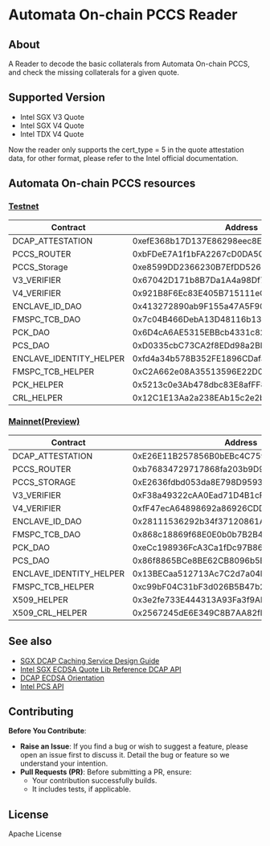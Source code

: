 # Automata On-chain PCCS Reader

## About

A Reader to decode the basic collaterals from Automata On-chain PCCS, and check the missing collaterals for a given quote.

## Supported Version
* Intel SGX V3 Quote
* Intel SGX V4 Quote
* Intel TDX V4 Quote

Now the reader only supports the cert_type = 5 in the quote attestation data, for other format, please refer to the Intel official documentation.

## **Automata On-chain PCCS resources**

### [Testnet](https://docs.ata.network/protocol/testnet)
| Contract | Address |
| --- | --- |
| DCAP_ATTESTATION | 0xefE368b17D137E86298eec8EbC5502fb56d27832 |
| PCCS_ROUTER |0xbFDeE7A1f1bFA2267cD0DA50BE76D8c4a3864543 |
| PCCS_Storage | 0xe8599DD2366230B7EfDD526985c64C7325b27569 |
| V3_VERIFIER | 0x67042D171b8B7Da1A4a98Df787bDce79190DAc3c |
| V4_VERIFIER | 0x921B8F6Ec83E405B715111eC1AE8B54A3ea063EB |
| ENCLAVE_ID_DAO | 0x413272890ab9F155a47A5F90a404Fb51aa259087 |
| FMSPC_TCB_DAO | 0x7c04B466DebA13D48116b1339C62b35B9805E5A0 |
| PCK_DAO | 0x6D4cA6AE5315EBBcb4331c82531db0ad8853Eb31 |
| PCS_DAO | 0xD0335cbC73CA2f8EDd98a2BE3909f55642F414D7 |
| ENCLAVE_IDENTITY_HELPER | 0xfd4a34b578B352FE1896CDafaEb0f45f993352Bf |
| FMSPC_TCB_HELPER | 0xC2A662e08A35513596E22D0aC236Ce72e59125EE |
| PCK_HELPER | 0x5213c0e3Ab478dbc83E8afFF8909717332E4f8E1 |
| CRL_HELPER | 0x12C1E13Aa2a238EAb15c2e2b6AC670266bc3C814 |

### [Mainnet(Preview)](https://docs.ata.network/protocol/mainnet-preview)

| Contract | Address |
| --- | --- |
| DCAP_ATTESTATION | 0xE26E11B257856B0bEBc4C759aaBDdea72B64351F |
| PCCS_ROUTER | 0xb76834729717868fa203b9D90fc88F859A4E594D |
| PCCS_STORAGE | 0xE2636fdbd053da8E798D959304e20fADa934E8c0 |
| V3_VERIFIER | 0xF38a49322cAA0Ead71D4B1cF2afBb6d02BE5FC96 |
| V4_VERIFIER | 0xfF47ecA64898692a86926CDDa794807be3f6567D |
| ENCLAVE_ID_DAO | 0x28111536292b34f37120861A46B39BF39187d73a |
| FMSPC_TCB_DAO | 0x868c18869f68E0E0b0b7B2B4439f7fDDd0421e6b |
| PCK_DAO | 0xeCc198936FcA3Ca1fDc97B8612B32185908917B0 |
| PCS_DAO | 0x86f8865BCe8BE62CB8096b5B94fA3fB3a6ED330c |
| ENCLAVE_IDENTITY_HELPER | 0x13BECaa512713Ac7C2d7a04ba221aD5E02D43DFE |
| FMSPC_TCB_HELPER | 0xc99bF04C31bF3d026B5B47b2574FC19C1459B732 |
| X509_HELPER | 0x3e2fe733E444313A93Fa3f9AEd3bB203048dDE70 |
| X509_CRL_HELPER | 0x2567245dE6E349C8B7AA82fD6FF854b844A0aEF9 |

## See also

* [SGX DCAP Caching Service Design Guide](https://download.01.org/intel-sgx/sgx-dcap/1.20/linux/docs/SGX_DCAP_Caching_Service_Design_Guide.pdf)
* [Intel SGX ECDSA Quote Lib Reference DCAP API](https://download.01.org/intel-sgx/sgx-dcap/1.20/linux/docs/Intel_SGX_ECDSA_QuoteLibReference_DCAP_API.pdf)
* [DCAP ECDSA Orientation](https://download.01.org/intel-sgx/sgx-dcap/1.20/linux/docs/DCAP_ECDSA_Orientation.pdf)
* [Intel PCS API](https://api.portal.trustedservices.intel.com/content/documentation.html)

## Contributing

**Before You Contribute**:
* **Raise an Issue**: If you find a bug or wish to suggest a feature, please open an issue first to discuss it. Detail the bug or feature so we understand your intention.  
* **Pull Requests (PR)**: Before submitting a PR, ensure:  
    * Your contribution successfully builds.
    * It includes tests, if applicable.

## License

Apache License
